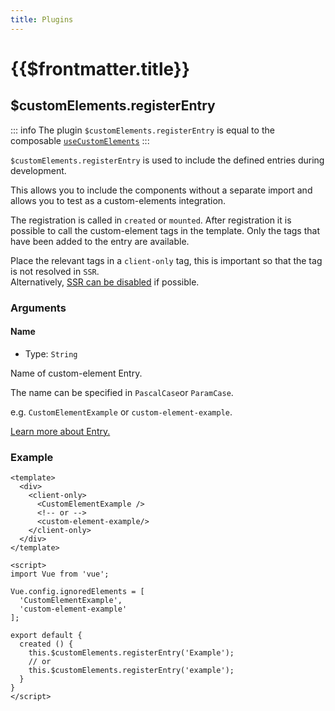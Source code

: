 ```yaml
---
title: Plugins
---
```


# {{$frontmatter.title}}

## $customElements.registerEntry

::: info
The plugin `$customElements.registerEntry` is equal to the composable [`useCustomElements`](/composables/useCustomElements)
:::

`$customElements.registerEntry` is used to include the defined entries during development.

This allows you to include the components without a separate import and allows you to test as a custom-elements integration.

The registration is called in `created` or `mounted`. After registration it is possible to call the custom-element tags in the template. Only the tags that have been added to the entry are available.

Place the relevant tags in a `client-only` tag, this is important so that the tag is not resolved in `SSR`.  
Alternatively, [SSR can be disabled](https://nuxt.com/docs/api/configuration/nuxt-config#ssr) if possible.

### Arguments

#### Name

- Type: `String`

Name of custom-element Entry.

The name can be specified in `PascalCase`or `ParamCase`.

e.g. `CustomElementExample` or `custom-element-example`.

[Learn more about Entry.](/guide/options#entry)

### Example

```vue
<template>
  <div>
    <client-only>
      <CustomElementExample />
      <!-- or -->
      <custom-element-example/>
    </client-only>
  </div>
</template>

<script>
import Vue from 'vue';

Vue.config.ignoredElements = [
  'CustomElementExample',
  'custom-element-example'
];

export default {
  created () {
    this.$customElements.registerEntry('Example');
    // or
    this.$customElements.registerEntry('example');
  }
}
</script>
```
